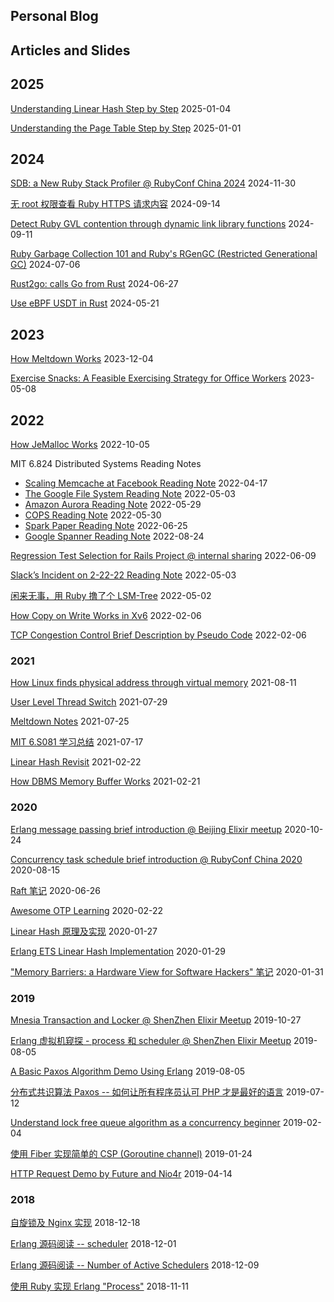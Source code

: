 ## Personal Blog
## Articles and Slides
## 2025
[Understanding Linear Hash Step by Step](./blog/2025-01-04-linear-hash.md) 2025-01-04

[Understanding the Page Table Step by Step](./blog/2025-01-01.md) 2025-01-01

## 2024
[SDB: a New Ruby Stack Profiler @ RubyConf China 2024](./slides/slides/sdb-a-new-ruby-stack-profiler@RubyConf-China-2024.key) 2024-11-30

[无 root 权限查看 Ruby HTTPS 请求内容](https://ruby-china.org/topics/43886) 2024-09-14

[Detect Ruby GVL contention through dynamic link library functions](https://ruby-china.org/topics/43883) 2024-09-11

[Ruby Garbage Collection 101 and Ruby's RGenGC (Restricted Generational GC)](https://ruby-china.org/topics/43798) 2024-07-06

[Rust2go: calls Go from Rust](https://ruby-china.org/topics/43765) 2024-06-27

[Use eBPF USDT in Rust](https://github.com/yfractal/blog/issues/15) 2024-05-21

## 2023
[How Meltdown Works](https://github.com/yfractal/blog/issues/14) 2023-12-04

[Exercise Snacks: A Feasible Exercising Strategy for Office Workers](https://github.com/yfractal/blog/issues/12) 2023-05-08

## 2022

[How JeMalloc Works](./blog/2022-10-05-jemalloc.md) 2022-10-05

MIT 6.824 Distributed Systems Reading Notes
  - [Scaling Memcache at Facebook Reading Note](https://github.com/yfractal/blog/issues/8#issuecomment-1100841630) 2022-04-17
  - [The Google File System Reading Note](https://github.com/yfractal/blog/issues/8#issuecomment-1115903733) 2022-05-03
  - [Amazon Aurora Reading Note](https://github.com/yfractal/blog/issues/8#issuecomment-1140428705) 2022-05-29
  - [COPS Reading Note](https://github.com/yfractal/blog/issues/8#issuecomment-1207530839) 2022-05-30
  - [Spark Paper Reading Note](https://github.com/yfractal/blog/issues/8#issuecomment-1193444846) 2022-06-25
  - [Google Spanner Reading Note](https://github.com/yfractal/blog/issues/8#issuecomment-1225041302) 2022-08-24

[Regression Test Selection for Rails Project @ internal sharing](./slides/Regression-Test-Selection-for-Rails-Project.key) 2022-06-09

[Slack’s Incident on 2-22-22 Reading Note](./blog/2022-05-03-slack-incident-reading-note.md) 2022-05-03

[闲来无事，用 Ruby 撸了个 LSM-Tree](https://ruby-china.org/topics/42363) 2022-05-02

[How Copy on Write Works in Xv6](./slides/cow-in-xv6.key) 2022-02-06

[TCP Congestion Control Brief Description by Pseudo Code](./blog/2022-02-06-tcp-congestion-control.md) 2022-02-06

### 2021
[How Linux finds physical address through virtual memory](./blog/2021-08-11-how-linux-finds-physical-address-through-virtual-address.md) 2021-08-11

[User Level Thread Switch](./blog/2021-07-29-user-level-thread-switch.md) 2021-07-29

[Meltdown Notes](./blog/2021-07-25-meltdown.md) 2021-07-25

[MIT 6.S081 学习总结](https://ruby-china.org/topics/41485) 2021-07-17

[Linear Hash Revisit](https://ruby-china.org/topics/40930) 2021-02-22

[How DBMS Memory Buffer Works](https://ruby-china.org/topics/40932) 2021-02-21

### 2020
[Erlang message passing brief introduction @ Beijing Elixir meetup](./slides/erlang-message-passing.key) 2020-10-24

[Concurrency task schedule brief introduction @ RubyConf China 2020](./slides/Concurrency-task-schedule-brief-introduction@RubyConf-China-2020.key) 2020-08-15

[Raft 笔记](https://ruby-china.org/topics/40018)  2020-06-26

[Awesome OTP Learning](https://github.com/yfractal/awesome-otp-learning) 2020-02-22

[Linear Hash 原理及实现](https://ruby-china.org/topics/39466) 2020-01-27

[Erlang ETS Linear Hash Implementation](https://ruby-china.org/topics/39470) 2020-01-29

["Memory Barriers: a Hardware View for Software Hackers" 笔记](https://ruby-china.org/topics/39474) 2020-01-31

### 2019
[Mnesia Transaction and Locker @ ShenZhen Elixir Meetup](https://github.com/Pragmatic-Elixir-Meetup/shenzhen-meetup/tree/master/2019-10-27/mnesia-transaction-and-locker) 2019-10-27

[Erlang 虚拟机窥探 - process 和 scheduler @ ShenZhen Elixir Meetup](https://github.com/Pragmatic-Elixir-Meetup/shenzhen-meetup/tree/master/2019-08-04/erlang%20%E8%99%9A%E6%8B%9F%E6%9C%BA%E7%AA%A5%E6%8E%A2%20-%20%E4%BD%BF%E7%94%A8%20ruby%20%E6%A8%A1%E6%8B%9F%20erlang%20process%20%E5%92%8C%20scheduler) 2019-08-05

[A Basic Paxos Algorithm Demo Using Erlang](https://ruby-china.org/topics/38909) 2019-08-05

[分布式共识算法 Paxos -- 如何让所有程序员认可 PHP 才是最好的语言](https://ruby-china.org/topics/38833) 2019-07-12

[Understand lock free queue algorithm as a concurrency beginner](https://ruby-china.org/topics/38086) 2019-02-04

[使用 Fiber 实现简单的 CSP (Goroutine channel)](https://ruby-china.org/topics/38041) 2019-01-24

[HTTP Request Demo by Future and Nio4r](https://ruby-china.org/topics/38404) 2019-04-14

### 2018
[自旋锁及 Nginx 实现](https://ruby-china.org/topics/37916) 2018-12-18

[Erlang 源码阅读 -- scheduler](https://ruby-china.org/topics/37840) 2018-12-01

[Erlang 源码阅读 -- Number of Active Schedulers](https://ruby-china.org/topics/37874) 2018-12-09

[使用 Ruby 实现 Erlang "Process"](https://ruby-china.org/topics/37750) 2018-11-11
